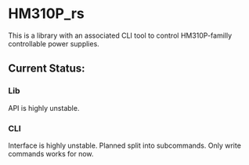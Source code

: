 # HM310P_rs
This is a library with an associated CLI tool to control HM310P-familly controllable power supplies.

## Current Status:
### Lib
API is highly unstable.
### CLI
Interface is highly unstable.
Planned split into subcommands.
Only write commands works for now.
